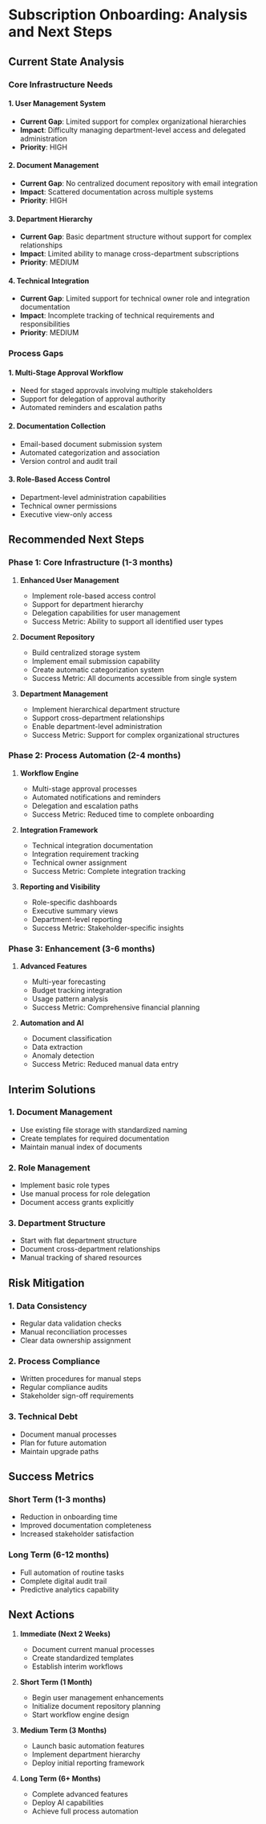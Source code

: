 # Subscription Onboarding: Analysis and Next Steps

## Current State Analysis

### Core Infrastructure Needs

#### 1. User Management System
- **Current Gap**: Limited support for complex organizational hierarchies
- **Impact**: Difficulty managing department-level access and delegated administration
- **Priority**: HIGH

#### 2. Document Management
- **Current Gap**: No centralized document repository with email integration
- **Impact**: Scattered documentation across multiple systems
- **Priority**: HIGH

#### 3. Department Hierarchy
- **Current Gap**: Basic department structure without support for complex relationships
- **Impact**: Limited ability to manage cross-department subscriptions
- **Priority**: MEDIUM

#### 4. Technical Integration
- **Current Gap**: Limited support for technical owner role and integration documentation
- **Impact**: Incomplete tracking of technical requirements and responsibilities
- **Priority**: MEDIUM

### Process Gaps

#### 1. Multi-Stage Approval Workflow
- Need for staged approvals involving multiple stakeholders
- Support for delegation of approval authority
- Automated reminders and escalation paths

#### 2. Documentation Collection
- Email-based document submission system
- Automated categorization and association
- Version control and audit trail

#### 3. Role-Based Access Control
- Department-level administration capabilities
- Technical owner permissions
- Executive view-only access

## Recommended Next Steps

### Phase 1: Core Infrastructure (1-3 months)

1. **Enhanced User Management**
   - Implement role-based access control
   - Support for department hierarchy
   - Delegation capabilities for user management
   - Success Metric: Ability to support all identified user types

2. **Document Repository**
   - Build centralized storage system
   - Implement email submission capability
   - Create automatic categorization system
   - Success Metric: All documents accessible from single system

3. **Department Management**
   - Implement hierarchical department structure
   - Support cross-department relationships
   - Enable department-level administration
   - Success Metric: Support for complex organizational structures

### Phase 2: Process Automation (2-4 months)

1. **Workflow Engine**
   - Multi-stage approval processes
   - Automated notifications and reminders
   - Delegation and escalation paths
   - Success Metric: Reduced time to complete onboarding

2. **Integration Framework**
   - Technical integration documentation
   - Integration requirement tracking
   - Technical owner assignment
   - Success Metric: Complete integration tracking

3. **Reporting and Visibility**
   - Role-specific dashboards
   - Executive summary views
   - Department-level reporting
   - Success Metric: Stakeholder-specific insights

### Phase 3: Enhancement (3-6 months)

1. **Advanced Features**
   - Multi-year forecasting
   - Budget tracking integration
   - Usage pattern analysis
   - Success Metric: Comprehensive financial planning

2. **Automation and AI**
   - Document classification
   - Data extraction
   - Anomaly detection
   - Success Metric: Reduced manual data entry

## Interim Solutions

### 1. Document Management
- Use existing file storage with standardized naming
- Create templates for required documentation
- Maintain manual index of documents

### 2. Role Management
- Implement basic role types
- Use manual process for role delegation
- Document access grants explicitly

### 3. Department Structure
- Start with flat department structure
- Document cross-department relationships
- Manual tracking of shared resources

## Risk Mitigation

### 1. Data Consistency
- Regular data validation checks
- Manual reconciliation processes
- Clear data ownership assignment

### 2. Process Compliance
- Written procedures for manual steps
- Regular compliance audits
- Stakeholder sign-off requirements

### 3. Technical Debt
- Document manual processes
- Plan for future automation
- Maintain upgrade paths

## Success Metrics

### Short Term (1-3 months)
- Reduction in onboarding time
- Improved documentation completeness
- Increased stakeholder satisfaction

### Long Term (6-12 months)
- Full automation of routine tasks
- Complete digital audit trail
- Predictive analytics capability

## Next Actions

1. **Immediate (Next 2 Weeks)**
   - Document current manual processes
   - Create standardized templates
   - Establish interim workflows

2. **Short Term (1 Month)**
   - Begin user management enhancements
   - Initialize document repository planning
   - Start workflow engine design

3. **Medium Term (3 Months)**
   - Launch basic automation features
   - Implement department hierarchy
   - Deploy initial reporting framework

4. **Long Term (6+ Months)**
   - Complete advanced features
   - Deploy AI capabilities
   - Achieve full process automation
